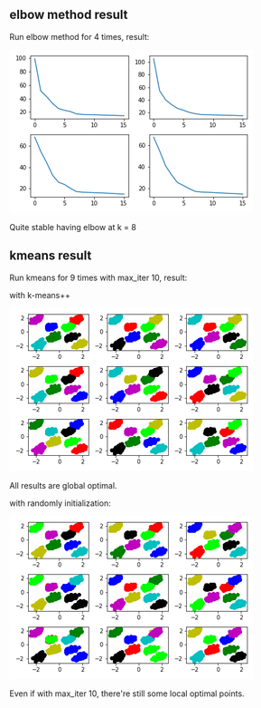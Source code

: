 elbow method result
---
Run elbow method for 4 times, result:

![Aaron Swartz](https://raw.githubusercontent.com/wz0919/ML-based-on-NumPy/main/K-Means/data/elbows.png)

Quite stable having elbow at k = 8

kmeans result
---
Run kmeans for 9 times with max_iter 10, result:

with k-means++

![Aaron Swartz](https://raw.githubusercontent.com/wz0919/ML-based-on-NumPy/main/K-Means/data/result_with_k-means%2B%2B.png)

All results are global optimal.

with randomly initialization:

![Aaron Swartz](https://raw.githubusercontent.com/wz0919/ML-based-on-NumPy/main/K-Means/data/result_with_random.png)

Even if with max_iter 10, there're still some local optimal points.

